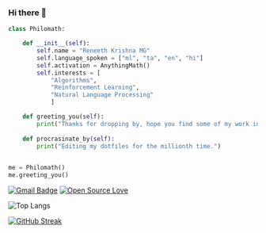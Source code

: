 ### Hi there 👋

```python
class Philomath:

    def __init__(self):
        self.name = "Reneeth Krishna MG"
        self.language_spoken = ["ml", "ta", "en", "hi"]
		self.activation = AnythingMath()
		self.interests = [
			"Algorithms",
			"Reinforcement Learning",
			"Natural Language Processing"
			]

    def greeting_you(self):
        print("Thanks for dropping by, hope you find some of my work interesting.")
	
	def procrasinate_by(self):
		print("Editing my dotfiles for the millionth time.")
	

me = Philomath()
me.greeting_you()
```

[![Gmail Badge](https://img.shields.io/badge/-mail@me-c14438?style=flat-square&logo=Gmail&logoColor=white&link=mailto:bs17b025@smail.iitm.ac.in.com)](mailto:bs17b025@smail.iitm.ac.in)
[![Open Source Love](https://badges.frapsoft.com/os/v1/open-source.svg?v=102)](https://github.com/ellerbrock/open-source-badge/)


![Top Langs](https://github-readme-stats.vercel.app/api/top-langs/?username=qberg&hide=jupyter%20notebook,html,tex&theme=highcontrast)

[![GitHub Streak](https://streak-stats.demolab.com/?user=qberg&theme=highcontrast)](https://git.io/streak-stats)





















<!--
**qberg/qberg** is a ✨ _special_ ✨ repository because its `README.md` (this file) appears on your GitHub profile.

Here are some ideas to get you started:

- 🔭 I’m currently working on ...
- 🌱 I’m currently learning ...
- 👯 I’m looking to collaborate on ...
- 🤔 I’m looking for help with ...
- 💬 Ask me about ...
- 📫 How to reach me: ...
- 😄 Pronouns: ...
- ⚡ Fun fact: ...
-->
